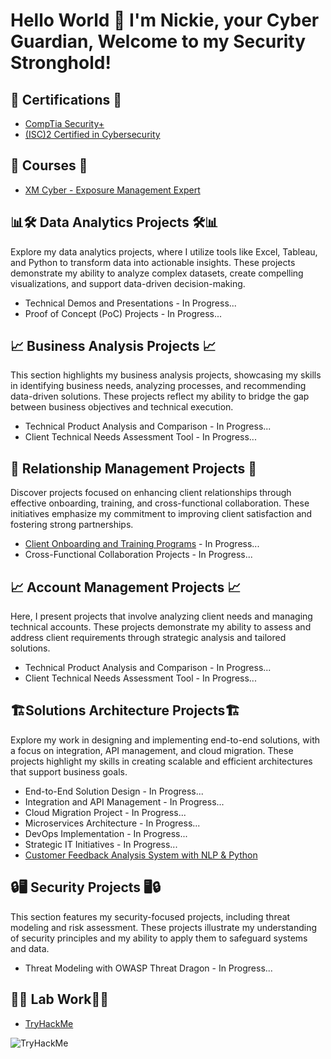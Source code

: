 ## <h1>Hello World 👋 I'm Nickie, your Cyber Guardian, Welcome to my Security Stronghold!</h1>

<h2>📜 Certifications 📜</h2>

- [CompTia Security+](https://www.credly.com/badges/9c161bf6-0202-407a-acd7-7548b3ece7ed/public_url)
- [(ISC)2 Certified in Cybersecurity](https://www.credly.com/badges/59b41494-6df7-495e-8731-5e7be77919d6/public_url)

<h2>🏫 Courses 🏫</h2>

- [XM Cyber - Exposure Management Expert](https://www.credly.com/badges/0ca150d2-b7f9-45e7-9157-5c84fb4e5fae/public_url)

<h2>📊🛠️ Data Analytics Projects 🛠️📊</h2>

Explore my data analytics projects, where I utilize tools like Excel, Tableau, and Python to transform data into actionable insights. These projects demonstrate my ability to analyze complex datasets, create compelling visualizations, and support data-driven decision-making.

- Technical Demos and Presentations - In Progress...
- Proof of Concept (PoC) Projects - In Progress...

<h2> 📈 Business Analysis Projects 📈 </h2>

This section highlights my business analysis projects, showcasing my skills in identifying business needs, analyzing processes, and recommending data-driven solutions. These projects reflect my ability to bridge the gap between business objectives and technical execution.

- Technical Product Analysis and Comparison - In Progress...
- Client Technical Needs Assessment Tool - In Progress...

<h2>💼 Relationship Management Projects 💼</h2>

Discover projects focused on enhancing client relationships through effective onboarding, training, and cross-functional collaboration. These initiatives emphasize my commitment to improving client satisfaction and fostering strong partnerships.

- [Client Onboarding and Training Programs](https://github.com/NickieNetDefense/Client_Onboarding_and_Training_Programs) - In Progress...
- Cross-Functional Collaboration Projects - In Progress...

<h2> 📈 Account Management Projects 📈 </h2>

Here, I present projects that involve analyzing client needs and managing technical accounts. These projects demonstrate my ability to assess and address client requirements through strategic analysis and tailored solutions.

- Technical Product Analysis and Comparison - In Progress...
- Client Technical Needs Assessment Tool - In Progress...

<h2>🏗️Solutions Architecture Projects🏗️</h2>

Explore my work in designing and implementing end-to-end solutions, with a focus on integration, API management, and cloud migration. These projects highlight my skills in creating scalable and efficient architectures that support business goals.

- End-to-End Solution Design - In Progress...
- Integration and API Management - In Progress...
- Cloud Migration Project - In Progress...
- Microservices Architecture - In Progress...
- DevOps Implementation - In Progress...
- Strategic IT Initiatives - In Progress...
- [Customer Feedback Analysis System with NLP & Python](https://github.com/NickieNetDefense/Customer_Feedback_Analysis_System)

<h2>🔒🖥️ Security Projects 🖥️🔒</h2>

This section features my security-focused projects, including threat modeling and risk assessment. These projects illustrate my understanding of security principles and my ability to apply them to safeguard systems and data.

- Threat Modeling with OWASP Threat Dragon - In Progress...

<h2>🧪🥼 Lab Work🥼🧪</h2>

- [TryHackMe](https://tryhackme.com/p/ellis.perez.nick)

<img src="https://tryhackme-badges.s3.amazonaws.com/ellis.perez.nick.png" alt="TryHackMe">

<!--
**NickieNetDefense/NickieNetDefense** is a ✨ _special_ ✨ repository because its `README.md` (this file) appears on your GitHub profile.

Here are some ideas to get you started:

- 🔭 I’m currently working on ...
- 🌱 I’m currently learning ...
- 👯 I’m looking to collaborate on ...
- 🤔 I’m looking for help with ...
- 💬 Ask me about ...
- 📫 How to reach me: ...
- 😄 Pronouns: ...
- ⚡ Fun fact: ...
-->
